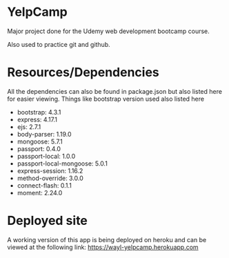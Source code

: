 # YelpCamp
Major project done for the Udemy web development bootcamp course.

Also used to practice git and github.

# Resources/Dependencies
All the dependencies can also be found in package.json but also listed here for easier viewing.
Things like bootstrap version used also listed here

- bootstrap: 4.3.1
- express: 4.17.1
- ejs: 2.7.1
- body-parser: 1.19.0
- mongoose: 5.7.1
- passport: 0.4.0
- passport-local: 1.0.0
- passport-local-mongoose: 5.0.1
- express-session: 1.16.2
- method-override: 3.0.0
- connect-flash: 0.1.1
- moment: 2.24.0

# Deployed site
A working version of this app is being deployed on heroku and can be viewed at the following link:
https://wayl-yelpcamp.herokuapp.com
